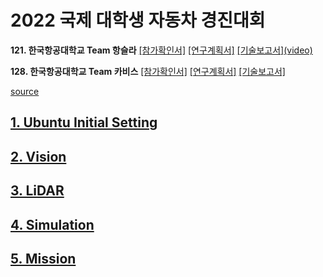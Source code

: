 # 2022 국제 대학생 자동차 경진대회

**121. 한국항공대학교 Team 항슬라** [[참가확인서]](https://github.com/blu-y/carvis/raw/release/documents/121.%20%ED%95%9C%EA%B5%AD%ED%95%AD%EA%B3%B5%EB%8C%80%ED%95%99%EA%B5%90_%ED%95%AD%EC%8A%AC%EB%9D%BC.pdf) [[연구계획서]](https://github.com/blu-y/carvis/raw/release/documents/%ED%95%AD%EC%8A%AC%EB%9D%BC_%EC%97%B0%EA%B5%AC%EA%B3%84%ED%9A%8D%EC%84%9C_%EB%B0%9C%ED%91%9C.mp4)  [[기술보고서]](https://github.com/blu-y/carvis/raw/release/documents/%ED%95%AD%EC%8A%AC%EB%9D%BC_%EA%B8%B0%EC%88%A0%EB%B3%B4%EA%B3%A0%EC%84%9C.PDF)[(video)](https://github.com/blu-y/carvis/raw/release/documents/%ED%95%AD%EC%8A%AC%EB%9D%BC_%EA%B8%B0%EC%88%A0%EB%B3%B4%EA%B3%A0%EC%84%9C_%EB%B0%9C%ED%91%9C.mp4)

**128. 한국항공대학교 Team 카비스** [[참가확인서]](https://github.com/blu-y/carvis/raw/release/documents/128.%20%ED%95%9C%EA%B5%AD%ED%95%AD%EA%B3%B5%EB%8C%80%ED%95%99%EA%B5%90_%ED%95%AD%EB%8C%80%EC%B9%B4%EB%B9%84%EC%8A%A4.pdf) [[연구계획서]](https://github.com/blu-y/carvis/raw/release/documents/%EC%B9%B4%EB%B9%84%EC%8A%A4_%EC%97%B0%EA%B5%AC%EA%B3%84%ED%9A%8D%EC%84%9C_%EB%B0%9C%ED%91%9C.mp4)  [[기술보고서]](https://github.com/blu-y/carvis/raw/release/documents/%EC%B9%B4%EB%B9%84%EC%8A%A4_%EA%B8%B0%EC%88%A0%EB%B3%B4%EA%B3%A0%EC%84%9C.pdf)

[source](https://github.com/blu-y/carvis)

## [1. Ubuntu Initial Setting](https://blu-y.github.io/carvis/guide/ubuntu_setting)

## [2. Vision](https://blu-y.github.io/carvis/guide/vision)

## [3. LiDAR](https://blu-y.github.io/carvis/guide/lidar)

## [4. Simulation](https://blu-y.github.io/carvis/guide/sim)

## [5. Mission](https://blu-y.github.io/carvis/guide/mission)
